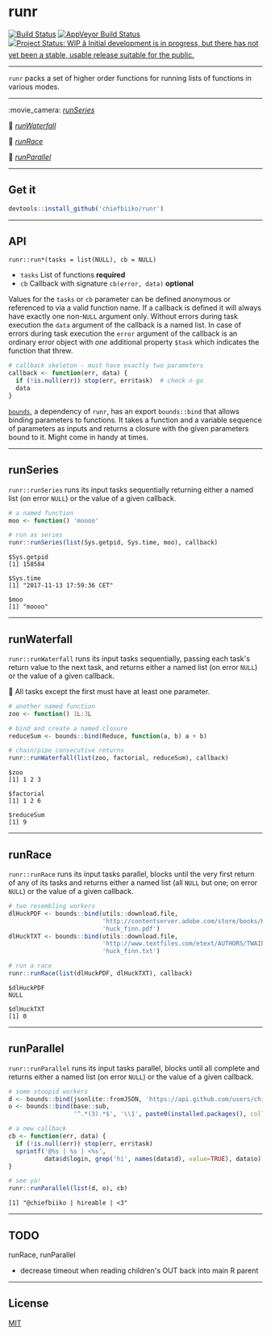 runr
================

[![Build Status](https://travis-ci.org/chiefbiiko/runr.svg?branch=master)](https://travis-ci.org/chiefbiiko/runr) [![AppVeyor Build Status](https://ci.appveyor.com/api/projects/status/github/chiefbiiko/runr?branch=master&svg=true)](https://ci.appveyor.com/project/chiefbiiko/runr) [![Project Status: WIP â Initial development is in progress, but there has not yet been a stable, usable release suitable for the public.](http://www.repostatus.org/badges/latest/wip.svg)](http://www.repostatus.org/#wip)

------------------------------------------------------------------------

`runr` packs a set of higher order functions for running lists of functions in various modes.

------------------------------------------------------------------------

:movie\_camera: *[runSeries](#runseries)*

:ocean: *[runWaterfall](#runwaterfall)*

:running: *[runRace](#runrace)*

:100: *[runParallel](#runparallel)*

------------------------------------------------------------------------

Get it
------

``` r
devtools::install_github('chiefbiiko/runr')
```

------------------------------------------------------------------------

API
---

`runr::run*(tasks = list(NULL), cb = NULL)`

-   `tasks` List of functions **required**
-   `cb` Callback with signature `cb(error, data)` **optional**

Values for the `tasks` or `cb` parameter can be defined anonymous or referenced to via a valid function name. If a callback is defined it will always have exactly one non-`NULL` argument only. Without errors during task execution the `data` argument of the callback is a named list. In case of errors during task execution the `error` argument of the callback is an ordinary error object with *one* additional property `$task` which indicates the function that threw.

``` r
# callback skeleton - must have exactly two parameters
callback <- function(err, data) {
  if (!is.null(err)) stop(err, err$task)  # check n go
  data
}
```

[`bounds`](https://github.com/chiefbiiko/bounds), a dependency of `runr`, has an export `bounds::bind` that allows binding parameters to functions. It takes a function and a variable sequence of parameters as inputs and returns a closure with the given parameters bound to it. Might come in handy at times.

------------------------------------------------------------------------

runSeries
---------

`runr::runSeries` runs its input tasks sequentially returning either a named list (on error `NULL`) or the value of a given callback.

``` r
# a named function
moo <- function() 'moooo'

# run as series
runr::runSeries(list(Sys.getpid, Sys.time, moo), callback)
```

    $Sys.getpid
    [1] 158584

    $Sys.time
    [1] "2017-11-13 17:59:36 CET"

    $moo
    [1] "moooo"

------------------------------------------------------------------------

runWaterfall
------------

`runr::runWaterfall` runs its input tasks sequentially, passing each task's return value to the next task, and returns either a named list (on error `NULL`) or the value of a given callback.

:ocean: All tasks except the first must have at least one parameter.

``` r
# another named function
zoo <- function() 1L:3L

# bind and create a named closure
reduceSum <- bounds::bind(Reduce, function(a, b) a + b)

# chain/pipe consecutive returns
runr::runWaterfall(list(zoo, factorial, reduceSum), callback)
```

    $zoo
    [1] 1 2 3

    $factorial
    [1] 1 2 6

    $reduceSum
    [1] 9

------------------------------------------------------------------------

runRace
-------

`runr::runRace` runs its input tasks parallel, blocks until the very first return of any of its tasks and returns either a named list (all `NULL` but one; on error `NULL`) or the value of a given callback.

``` r
# two resembling workers
dlHuckPDF <- bounds::bind(utils::download.file, 
                          'http://contentserver.adobe.com/store/books/HuckFinn.pdf',
                          'huck_finn.pdf')
dlHuckTXT <- bounds::bind(utils::download.file, 
                          'http://www.textfiles.com/etext/AUTHORS/TWAIN/huck_finn',
                          'huck_finn.txt')

# run a race
runr::runRace(list(dlHuckPDF, dlHuckTXT), callback)
```

    $dlHuckPDF
    NULL

    $dlHuckTXT
    [1] 0

------------------------------------------------------------------------

runParallel
-----------

`runr::runParallel` runs its input tasks parallel, blocks until all complete and returns either a named list (on error `NULL`) or the value of a given callback.

``` r
# some stoopid workers
d <- bounds::bind(jsonlite::fromJSON, 'https://api.github.com/users/chiefbiiko')
o <- bounds::bind(base::sub, 
                  '^.*(3).*$', '\\1', paste0(installed.packages(), collapse=''))

# a new callback
cb <- function(err, data) {
  if (!is.null(err)) stop(err, err$task)
  sprintf('@%s | %s | <%s',
          data$d$login, grep('hi', names(data$d), value=TRUE), data$o)
}

# see ya!
runr::runParallel(list(d, o), cb)
```

    [1] "@chiefbiiko | hireable | <3"

------------------------------------------------------------------------

TODO
----

runRace, runParallel

-   decrease timeout when reading children's OUT back into main R parent

------------------------------------------------------------------------

License
-------

[MIT](./LICENSE)

